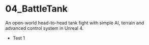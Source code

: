 # 04_BattleTank
An open-world head-to-head tank fight with simple AI, terrain and advanced control system in Unreal 4.

* Test 1
